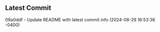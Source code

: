
## Latest Commit
09a0ddf - Update README with latest commit info (2024-08-29 16:53:36 -0400) <Yunxi-Zhou>
